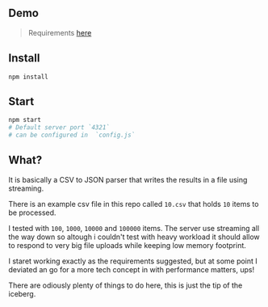 ## Demo

> Requirements [here](./requirements.md)

## Install

```
npm install
```

## Start

```bash
npm start
# Default server port `4321`
# can be configured in  `config.js`
```

## What?

It is basically a CSV to JSON parser that writes the results in a file using
streaming.

There is an example csv file in this repo called `10.csv` that holds `10` items
to be processed.

I tested with `100`, `1000`, `10000` and `100000` items. The server use
streaming all the way down so altough i couldn't test with heavy workload it
should allow to respond to very big file uploads while keeping low memory
footprint.

I staret working exactly as the requirements suggested, but at some point I
deviated an go for a more tech concept in with performance matters, ups!

There are odiously plenty of things to do here, this is just the tip of the
iceberg.
